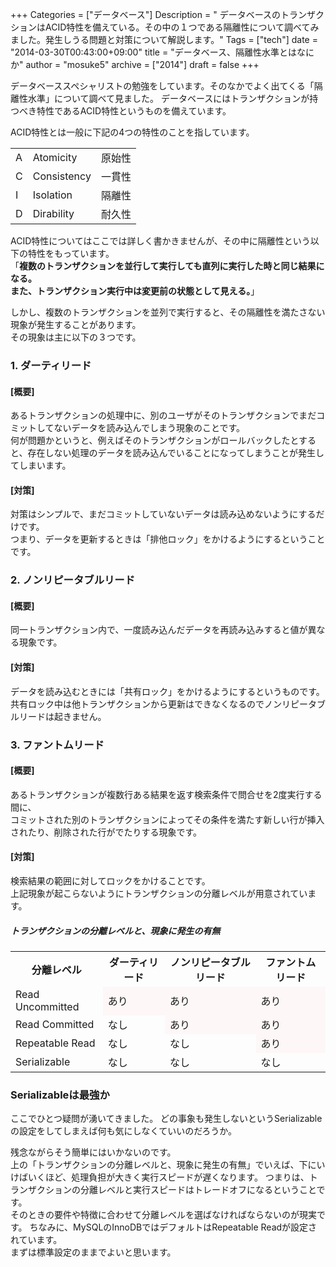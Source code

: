 +++
Categories = ["データベース"]
Description = " データベースのトランザクションはACID特性を備えている。その中の１つである隔離性について調べてみました。発生しうる問題と対策について解説します。"
Tags = ["tech"]
date = "2014-03-30T00:43:00+09:00"
title = "データベース、隔離性水準とはなにか"
author = "mosuke5"
archive = ["2014"]
draft = false
+++

データベーススペシャリストの勉強をしています。そのなかでよく出てくる「隔離性水準」について調べて見ました。
データベースにはトランザクションが持つべき特性であるACID特性というものを備えています。

ACID特性とは一般に下記の4つの特性のことを指しています。

<table>
<tr>
  <td>A</td>
  <td>Atomicity</td>
  <td>原始性</td>
</tr>
<tr>
  <td>C</td>
  <td>Consistency</td>
  <td>一貫性</td>
</tr>
<tr>
  <td>I</td>
  <td>Isolation</td>
  <td>隔離性</td>
</tr>
<tr>
  <td>D</td>
  <td>Dirability</td>
  <td>耐久性</td>
</tr>
</table>

ACID特性についてはここでは詳しく書かきませんが、その中に隔離性という以下の特性をもっています。  
「<b>複数のトランザクションを並行して実行しても直列に実行した時と同じ結果になる。<br>
また、トランザクション実行中は変更前の状態として見える。</b>」

しかし、複数のトランザクションを並列で実行すると、その隔離性を満たさない現象が発生することがあります。<br>
その現象は主に以下の３つです。

### 1. ダーティリード
#### [概要]
あるトランザクションの処理中に、別のユーザがそのトランザクションでまだコミットしてないデータを読み込んでしまう現象のことです。<br>
何が問題かというと、例えばそのトランザクションがロールバックしたとすると、存在しない処理のデータを読み込んでいることになってしまうことが発生してしまいます。

#### [対策]
対策はシンプルで、まだコミットしていないデータは読み込めないようにするだけです。<br>
つまり、データを更新するときは「排他ロック」をかけるようにするということです。

### 2. ノンリピータブルリード
#### [概要]
同一トランザクション内で、一度読み込んだデータを再読み込みすると値が異なる現象です。

#### [対策]
データを読み込むときには「共有ロック」をかけるようにするというものです。<br>
共有ロック中は他トランザクションから更新はできなくなるのでノンリピータブルリードは起きません。

### 3. ファントムリード
#### [概要]
あるトランザクションが複数行ある結果を返す検索条件で問合せを2度実行する間に、<br>
コミットされた別のトランザクションによってその条件を満たす新しい行が挿入されたり、削除された行がでたりする現象です。

#### [対策]
検索結果の範囲に対してロックをかけることです。<br>
上記現象が起こらないようにトランザクションの分離レベルが用意されています。

##### トランザクションの分離レベルと、現象に発生の有無
<table>
<tr>
  <th>分離レベル</th>
  <th>ダーティリード</th>
  <th>ノンリピータブルリード</th>
  <th>ファントムリード</th>
</tr>
<tr>
  <td>Read Uncommitted</td>
  <td style="background-color:#fdf7f7;">あり</td>
  <td style="background-color:#fdf7f7;">あり</td>
  <td style="background-color:#fdf7f7;">あり</td>
</tr>
<tr>
  <td>Read Committed</td>
  <td>なし</td>
  <td style="background-color:#fdf7f7;">あり</td>
  <td style="background-color:#fdf7f7;">あり</td>
</tr>
<tr>
  <td>Repeatable Read</td>
  <td>なし</td>
  <td>なし</td>
  <td style="background-color:#fdf7f7;">あり</td>
</tr>
<tr>
  <td>Serializable</td>
  <td>なし</td>
  <td>なし</td>
  <td>なし</td>
</tr>
</table>

### Serializableは最強か
ここでひとつ疑問が湧いてきました。
どの事象も発生しないというSerializableの設定をしてしまえば何も気にしなくていいのだろうか。

残念ながらそう簡単にはいかないのです。<br>
上の「トランザクションの分離レベルと、現象に発生の有無」でいえば、下にいけばいくほど、処理負担が大きく実行スピードが遅くなります。
つまりは、トランザクションの分離レベルと実行スピードはトレードオフになるということです。<br>
そのときの要件や特徴に合わせて分離レベルを選ばなければならないのが現実です。
ちなみに、MySQLのInnoDBではデフォルトはRepeatable Readが設定されています。<br>
まずは標準設定のままでよいと思います。